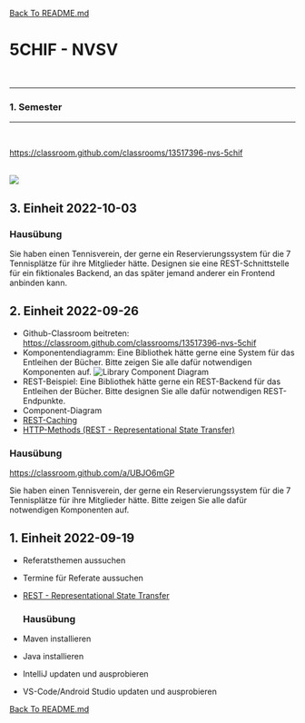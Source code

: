 [Back To README.md][back]

# 5CHIF - NVSV

<br>

----

### 1. Semester

----

<br>

https://classroom.github.com/classrooms/13517396-nvs-5chif

<br>

<img src="https://github.com/UnterrainerInformatik/htl/blob/master/img/5CHIF-Stundenplan.png" />

<br>

## 3. Einheit 2022-10-03

### Hausübung

Sie haben einen Tennisverein, der gerne ein Reservierungssystem für die 7 Tennisplätze für ihre Mitglieder hätte. Designen sie eine REST-Schnittstelle für ein fiktionales Backend, an das später jemand anderer ein Frontend anbinden kann.

## 2. Einheit 2022-09-26

* Github-Classroom beitreten:
  https://classroom.github.com/classrooms/13517396-nvs-5chif
* Komponentendiagramm:
  Eine Bibliothek hätte gerne eine System für das Entleihen der Bücher. Bitte zeigen Sie alle dafür notwendigen Komponenten auf.
  ![Library Component Diagram](http://plantuml.unterrainer.info/plantuml/proxy?cache=no&src=https://raw.githubusercontent.com/UnterrainerInformatik/htl/master/iuml/component-library.iuml?)
* REST-Beispiel:
  Eine Bibliothek hätte gerne ein REST-Backend für das Entleihen der Bücher. Bitte designen Sie alle dafür notwendigen REST-Endpunkte.
* Component-Diagram
* [REST-Caching](https://github.com/UnterrainerInformatik/htl/blob/master/presentations/rest-caching.pdf)
* [HTTP-Methods (REST - Representational State Transfer)](https://github.com/UnterrainerInformatik/htl/blob/master/presentations/rest-intro.pdf)

### Hausübung

https://classroom.github.com/a/UBJO6mGP

Sie haben einen Tennisverein, der gerne ein Reservierungssystem für die 7 Tennisplätze für ihre Mitglieder hätte. Bitte zeigen Sie alle dafür notwendigen Komponenten auf.

## 1. Einheit 2022-09-19

- Referatsthemen aussuchen
- Termine für Referate aussuchen

- [REST - Representational State Transfer](https://github.com/UnterrainerInformatik/htl/blob/master/presentations/rest-intro.pdf)

  ### Hausübung

- Maven installieren
- Java installieren
- IntelliJ updaten und ausprobieren
- VS-Code/Android Studio updaten und ausprobieren



[Back To README.md][back]

[back]: https://github.com/UnterrainerInformatik/htl
